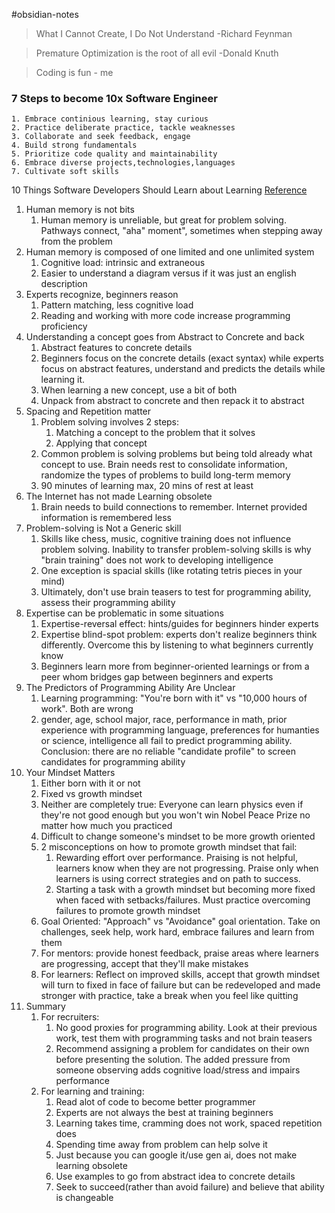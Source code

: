 #obsidian-notes

> What I Cannot Create, I Do Not Understand -Richard Feynman

> Premature Optimization is the root of all evil -Donald Knuth

> Coding is fun - me
### 7 Steps to become 10x Software Engineer
	1. Embrace continious learning, stay curious
	2. Practice deliberate practice, tackle weaknesses
	3. Collaborate and seek feedback, engage
	4. Build strong fundamentals
	5. Prioritize code quality and maintainability
	6. Embrace diverse projects,technologies,languages
	7. Cultivate soft skills

10 Things Software Developers Should Learn about Learning
[Reference](https://cacm.acm.org/magazines/2024/1/278891-10-things-software-developers-should-learn-about-learning/fulltext?utm_campaign=database-fundamentals&utm_medium=newsletter&utm_source=newsletter.programmingdigest.net)

1. Human memory is not bits
	1. Human memory is unreliable, but great for problem solving. Pathways connect, "aha" moment", sometimes when stepping away from the problem
2. Human memory is composed of one limited and one unlimited system
	1. Cognitive load: intrinsic and extraneous
	2. Easier to understand a diagram versus if it was just an english description
3. Experts recognize, beginners reason
	1. Pattern matching, less cognitive load
	2. Reading and working with more code increase programming proficiency
4. Understanding a concept goes from Abstract to Concrete and back
	1. Abstract features to concrete details
	2. Beginners focus on the concrete details (exact syntax) while experts focus on abstract features, understand and predicts the details while learning it.
	3. When learning a new concept, use a bit of both
	4. Unpack from abstract to concrete and then repack it to abstract
5. Spacing and Repetition matter
	1. Problem solving involves 2 steps:
		1. Matching a concept to the problem that it solves
		2. Applying that concept
	2. Common problem is solving problems but being told already what concept to use. Brain needs rest to consolidate information, randomize the types of problems to build long-term memory
	3. 90 minutes of learning max, 20 mins of rest at least
6. The Internet has not made Learning obsolete
	1. Brain needs to build connections to remember. Internet provided information is remembered less
7. Problem-solving is Not a Generic skill
	1. Skills like chess, music, cognitive training does not influence problem solving. Inability to transfer problem-solving skills is why "brain training" does not work to developing intelligence
	2. One exception is spacial skills (like rotating tetris pieces in your mind)
	3. Ultimately, don't use brain teasers to test for programming ability, assess their programming ability
8. Expertise can be problematic in some situations
	1. Expertise-reversal effect: hints/guides for beginners hinder experts
	2. Expertise blind-spot problem: experts don't realize beginners think differently. Overcome this by listening to what beginners currently know
	3. Beginners learn more from beginner-oriented learnings or from a peer whom bridges gap between beginners and experts
9. The Predictors of Programming Ability Are Unclear
	1. Learning programming: "You're born with it" vs "10,000 hours of work". Both are wrong
	2. gender, age, school major, race, performance in math, prior experience with programming language, preferences for humanties or science, intelligence all fail to predict programming ability. Conclusion: there are no reliable "candidate profile" to screen candidates for programming ability
10. Your Mindset Matters
	1. Either born with it or not
	2. Fixed vs growth mindset
	3. Neither are completely true: Everyone can learn physics even if they're not good enough but you won't win Nobel Peace Prize no matter how much you practiced 
	4. Difficult to change someone's mindset to be more growth oriented
	5. 2 misconceptions on how to promote growth mindset that fail:
		1. Rewarding effort over performance. Praising is not helpful, learners know when they are not progressing. Praise only when learners is using correct strategies and on path to success.
		2. Starting a task with a growth mindset but becoming more fixed when faced with setbacks/failures. Must practice overcoming failures to promote growth mindset
	6. Goal Oriented: "Approach" vs "Avoidance" goal orientation. Take on challenges, seek help, work hard, embrace failures and learn from them
	7. For mentors: provide honest feedback, praise areas where learners are progressing, accept that they'll make mistakes
	8. For learners: Reflect on improved skills, accept that growth mindset will turn to fixed in face of failure but can be redeveloped and made stronger with practice, take a break when you feel like quitting
11. Summary
	1. For recruiters:
		1. No good proxies for programming ability. Look at their previous work, test them with programming tasks and not brain teasers
		2. Recommend assigning a problem for candidates on their own before presenting the solution. The added pressure from someone observing adds cognitive load/stress and impairs performance
	2. For learning and training:
		1. Read alot of code to become better programmer
		2. Experts are not always the best at training beginners
		3. Learning takes time, cramming does not work, spaced repetition does
		4. Spending time away from problem can help solve it
		5. Just because you can google it/use gen ai, does not make learning obsolete
		6. Use examples to go from abstract idea to concrete details
		7. Seek to succeed(rather than avoid failure) and believe that ability is changeable
	

